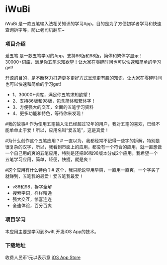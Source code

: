 # iWuBi
iWuBi 是一款五笔输入法相关知识的学习App，目的是为了方便初学者学习和快速查询拆字等，防止老司机翻车~


### 项目介绍
爱五笔 是一款五笔学习的App，支持86版和98版，简体和繁体字显示！30000+词库，满足你五笔求知欲望！让大家在零碎时间也可以快速和简单的学习get! 

开源的目的，是不断努力打造更多更好方式呈现更有趣的知识，让大家在零碎时间也可以快速和简单的学习get! 

- 1、30000+词库，满足你五笔求知欲望！
- 2、支持86版和98版，包含简体和繁体字！
- 3、方便强大的交互，全面的五笔学习资料
- 4、更多功能和特色，等待你来发现！


#我的故事#
作为使用五笔输入法已经超过12年的用户，我对五笔的喜欢，已经不能单单止于爱！所以，应用名叫“爱五笔”，这是真爱！

#为什么创作这个五笔应用？#
一直以为，我都经常不记得一些字的拆解，特别是很复杂的汉字，所以，我看到市面上的应用，都没有一个符合的应用，就一直想做一个自己用的爽的五笔应用，特别是还把86和98版本分成2个应用。我希望一个五笔学习应用，简单，轻便，快捷，就是爽！

#这个应用有什么特色？#
这个，我只能说早用早爽，一直用一直爽，一个字买了就赚到，五笔我的最爱！爱五笔我最爱！


- v86和98，拆字全解
- 搜索字词，样样精通
- 强大交互，惊喜连连
- 全速体验，百分百爽


### 项目学习
本应用主要是学习到Swift 开发iOS App的技术。


### 下载地址
收费人民币1元以表示意  [iOS App Store](https://itunes.apple.com/cn/app/iWuBi/id1459028801?l=zh&ls=1&mt=8)
